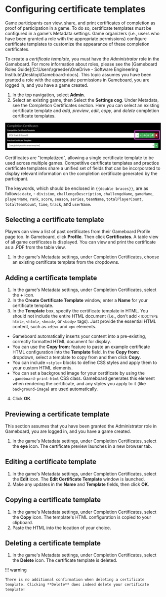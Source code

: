 # Configuring certificate templates

Game participants can view, share, and print certificates of completion as proof of participation in a game. To do so, certificate templates must be configured in a game's Metadata settings. Game organizers (i.e., users who have been granted a role with the appropriate permissions) configure certificate templates to customize the appearance of these completion certificates.

To create a *certificate template*, you must have the *Administrator* role in the Gameboard. For more information about roles, please see the [Gameboard Roles Guide](C:\Users\rgreeder\OneDrive - Software Engineering Institute\Desktop\Gameboard-docs).
This topic assumes you have been granted a role with the appropriate permissions in Gameboard, you are logged in, and you have a game created.

1. In the top navigation, select **Admin**.
2. Select an existing game, then Select the **Settings cog**. Under Metadata, see the Completion Certificates section. Here you can select an existing certificate template and *add*, *preview*, *edit*, *copy*, and *delete* completion certificate templates.

![certificate template icons](img/cert-temp-icons.png)

Certificates are "templatized", allowing a single certificate template to be used across multiple games. Competitive certificate templates and practice certificate templates share a unified set of fields that can be incorporated to display relevant information on the completion certificate generated by the participant.

The keywords, which should be enclosed in `{{double braces}}`, are as follows: `date`, - `division`, `challengeDescription`, `challengeName`, `gameName`, `playerName`, `rank`, `score`, `season`, `series`, `teamName`, `totalPlayerCount`, `totalTeamCount`, `time`, `track`, and `userName`.

## Selecting a certificate template

Players can view a list of past certificates from their Gameboard Profile page too. In Gameboard, click **Profile**. Then click **Certificates**.  A table view of all game certificates is displayed. You can view and print the certificate as a .PDF from the table view.
1. In the game's Metadata settings, under Completion Certificates, choose an existing certificate template from the dropdowns.

## Adding a certificate template

1. In the game's Metadata settings, under Completion Certificates, select the **+** icon.
2. In the **Create Certificate Template** window, enter a **Name** for your certificate template.
3. In the **Template** box, specify the certificate template in HTML. You should not include the entire HTML document (i.e., don't add `<!DOCTYPE html>`, `<html>`, `<head>`, or `<body>` tags). Just provide the essential HTML content, such as `<div>` and `<p>` elements.
  - Gameboard automatically inserts your content into a pre-existing, correctly formatted HTML document for display.
  - You can use the **Copy from:** feature to paste an example certificate HTML configuration into the **Template** field. In the **Copy from:** dropdown, select a template to copy from and then click **Copy**.
  - You can include `<style>` blocks to define CSS styles and apply them to your custom HTML elements.
  - You can set a background image for your certificate by using the `.gameboard-print-html` CSS class. Gameboard generates this element when rendering the certificate, and any styles you apply to it (like `background-image`) are used automatically.
4. Click **OK**.

## Previewing a certificate template

This section assumes that you have been granted the Administrator role in Gameboard, you are logged in, and you have a game created.
1. In the game's Metadata settings, under Completion Certificates, select the **eye** icon. The certificate preview launches in a new browser tab.

## Editing a certificate template

1. In the game's Metadata settings, under Completion Certificates, select the **Edit** icon. The **Edit Certificate Template** window is launched.
2. Make any updates in the **Name** and **Template** fields, then click **OK**.

## Copying a certificate template

1. In the game's Metadata settings, under Completion Certificates, select the **Copy** icon. The template's HTML configuration is copied to your clipboard.
2. Paste the HTML into the location of your choice.

## Deleting a certificate template

1. In the game's Metadata settings, under Completion Certificates, select the **Delete** icon. The certificate template is deleted.

!!! warning

    There is no additional confirmation when deleting a certificate template. Clicking **Delete** does indeed delete your certificate template!